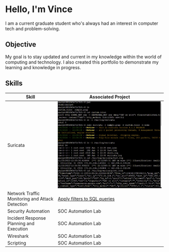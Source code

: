 # Hello, I'm Vince

I am a current graduate student who's always had an interest in computer tech and problem-solving.

## Objective

My goal is to stay updated and current in my knowledge within the world of computing and technology. I also created this portfolio to demonstrate my learning and knowledge in progress.

## Skills

| Skill                                         | Associated Project         |
|-----------------------------------------------|----------------------------|
| Suricata                                      | ![Suricata](screenshots/Suricata.jpg)|
| Network Traffic Monitoring and Attack Detection |[Apply filters to SQL queries](assests/Apply_filters_to_SQL_queries.pdf)|
| Security Automation                           | SOC Automation Lab|
| Incident Response Planning and Execution      | SOC Automation Lab|
| Wireshark                                     | SOC Automation Lab|
| Scripting                                     | SOC Automation Lab|

